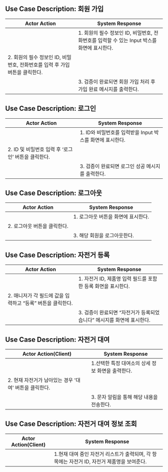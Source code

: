 ## Use Case Description: 회원 가입

| Actor Action                                                                 | System Response                                                                             |
| ---------------------------------------------------------------------------- | ------------------------------------------------------------------------------------------- |
|                                                                              | 1. 회원의 필수 정보인 ID, 비밀번호, 전화번호를 입력할 수 있는 Input 박스를 화면에 표시한다. |
| 2. 회원의 필수 정보인 ID, 비밀번호, 전화번호를 입력 후 가입 버튼을 클릭한다. |                                                                                             |
|                                                                              | 3. 검증이 완료되면 회원 가입 처리 후 가입 완료 메시지를 출력한다.                           |

## Use Case Description: 로그인

| Actor Action                                        | System Response                                           |
| --------------------------------------------------- | --------------------------------------------------------- |
|                                                     | 1. ID와 비밀번호를 입력받을 Input 박스를 화면에 표시한다. |
| 2. ID 및 비밀번호 입력 후 ‘로그인’ 버튼을 클릭한다. |                                                           |
|                                                     | 3. 검증이 완료되면 로그인 성공 메시지를 출력한다.         |

## Use Case Description: 로그아웃

| Actor Action                 | System Response                     |
| ---------------------------- | ----------------------------------- |
|                              | 1. 로그아웃 버튼을 화면에 표시한다. |
| 2. 로그아웃 버튼을 클릭한다. |                                     |
|                              | 3. 해당 회원을 로그아웃한다.        |

## Use Case Description: 자전거 등록

| Actor Action                                                | System Response                                                        |
| ----------------------------------------------------------- | ---------------------------------------------------------------------- |
|                                                             | 1. 자전거 ID, 제품명 입력 필드를 포함한 등록 화면을 표시한다.          |
| 2. 매니저가 각 필드에 값을 입력하고 “등록” 버튼을 클릭한다. |                                                                        |
|                                                             | 3. 검증이 완료되면 “자전거가 등록되었습니다” 메시지를 화면에 표시한다. |

## Use Case Description: 자전거 대여

| Actor Action(Client)                                   | System Response                                   |
| ------------------------------------------------------ | ------------------------------------------------- |
|                                                        | 1.선택한 특정 대여소의 상세 정보 화면을 출력한다. |
| 2. 현재 자전거가 남아있는 경우 '대여' 버튼을 클릭한다. |                                                   |
|                                                        | 3. 문자 알림을 통해 해당 내용을 전송한다.         |

## Use Case Description: 자전거 대여 정보 조회

| Actor Action(Client) | System Response                                                                             |
| -------------------- | ------------------------------------------------------------------------------------------- |
|                      | 1.현재 대여 중인 자전거 리스트가 출력되며, 각 항목에는 자전거 ID, 자전거 제품명을 보여준다. |
